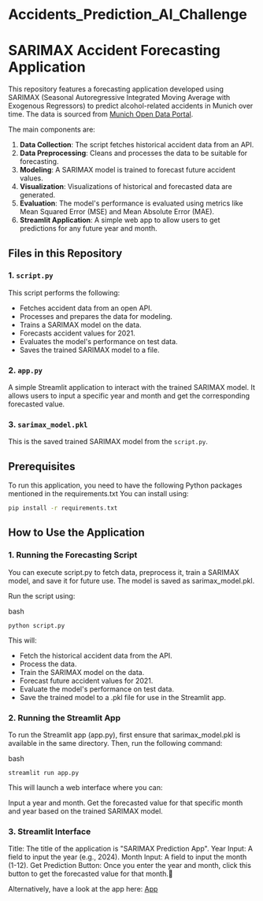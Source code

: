 # Accidents_Prediction_AI_Challenge
# SARIMAX Accident Forecasting Application
This repository features a forecasting application developed using SARIMAX (Seasonal Autoregressive Integrated Moving Average with Exogenous Regressors) to predict alcohol-related accidents in Munich over time. The data is sourced from [Munich Open Data Portal](https://www.muenchen.de/open-data).
  

The main components are:
1. **Data Collection**: The script fetches historical accident data from an API.
2. **Data Preprocessing**: Cleans and processes the data to be suitable for forecasting.
3. **Modeling**: A SARIMAX model is trained to forecast future accident values.
4. **Visualization**: Visualizations of historical and forecasted data are generated.
5. **Evaluation**: The model's performance is evaluated using metrics like Mean Squared Error (MSE) and Mean Absolute Error (MAE).
6. **Streamlit Application**: A simple web app to allow users to get predictions for any future year and month.

## Files in this Repository

### 1. `script.py`
This script performs the following:
- Fetches accident data from an open API.
- Processes and prepares the data for modeling.
- Trains a SARIMAX model on the data.
- Forecasts accident values for 2021.
- Evaluates the model's performance on test data.
- Saves the trained SARIMAX model to a file.

### 2. `app.py`
A simple Streamlit application to interact with the trained SARIMAX model. It allows users to input a specific year and month and get the corresponding forecasted value.

### 3. `sarimax_model.pkl`
This is the saved trained SARIMAX model from the `script.py`.

## Prerequisites

To run this application, you need to have the following Python packages mentioned in the requirements.txt
You can install using:

```bash
pip install -r requirements.txt
```

## How to Use the Application
### 1. Running the Forecasting Script
You can execute script.py to fetch data, preprocess it, train a SARIMAX model, and save it for future use. The model is saved as sarimax_model.pkl.

Run the script using:

bash
```
python script.py
```

This will:

- Fetch the historical accident data from the API.
- Process the data.
- Train the SARIMAX model on the data.
- Forecast future accident values for 2021.
- Evaluate the model's performance on test data.
- Save the trained model to a .pkl file for use in the Streamlit app.

### 2. Running the Streamlit App
To run the Streamlit app (app.py), first ensure that sarimax_model.pkl is available in the same directory. Then, run the following command:

bash
```
streamlit run app.py
```

This will launch a web interface where you can:

Input a year and month.
Get the forecasted value for that specific month and year based on the trained SARIMAX model.

### 3. Streamlit Interface

Title: The title of the application is "SARIMAX Prediction App".
Year Input: A field to input the year (e.g., 2024).
Month Input: A field to input the month (1-12).
Get Prediction Button: Once you enter the year and month, click this button to get the forecasted value for that month.🎉


Alternatively, have a look at the app here: [App](`https://accidentspredictionaichallenge-me5khw2rbrj2bfm2srhxa5.streamlit.app`)


